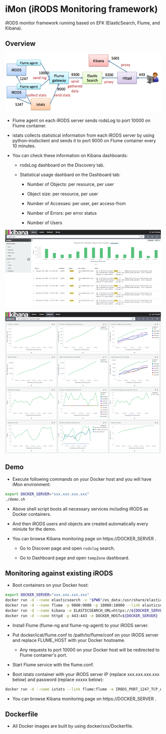 iMon (iRODS Monitoring framework)
====

iRODS monitor framework running based on EFK (ElasticSearch, Flume, and Kibana).

Overview
----

![iMon overview](https://github.com/wtakase/imon/raw/master/images/imon_overview.png "iMon Overview")

* Flume agent on each iRODS server sends rodsLog to port 10000 on Flume container.

* istats collects statistical information from each iRODS server by using python-irodsclient and sends it to port 9000 on Flume container every 10 minutes.

* You can check these information on Kibana dashboards:

    * rodsLog dashboard on the Discovery tab.

    * Statistical usage dashbard on the Dashboard tab:

        * Number of Objects: per resource, per user

        * Object size: per resource, per user

        * Number of Accesses: per user, per access-from

        * Number of Errors: per error status

        * Number of Users

![iMon rodslog](https://github.com/wtakase/imon/raw/master/images/imon_rodslog.png "iMon rodslog")

![iMon rodsstats](https://github.com/wtakase/imon/raw/master/images/imon_rodsstats.png "iMon rodsstats")

Demo
----

* Execute following commands on your Docker host and you will have iMon environment:

```bash
export DOCKER_SERVER="xxx.xxx.xxx.xxx"
./demo.sh
```

* Above shell script boots all necessary services including iRODS as Docker containers.

* And then iRODS users and objects are created automatically every miniute for the demo.

* You can browse Kibana monitoring page on https://DOCKER_SERVER .

    * Go to Discover page and open `rodslog` search.

    * Go to Dashboard page and open `tempZone` dashboard.

Monitoring against existing iRODS
----

* Boot containers on your Docker host:

```bash
export DOCKER_SERVER="xxx.xxx.xxx.xxx"
docker run -d --name elasticsearch -v "$PWD"/es_data:/usr/share/elasticsearch/data wtakase/elasticsearch-imon:1.7
docker run -d --name flume -p 9000:9000 -p 10000:10000 --link elasticsearch:elasticsearch wtakase/flume-imon:1.6
docker run -d --name kibana -e ELASTICSEARCH_URL=https://${DOCKER_SERVER}/es wtakase/kibana-imon:4.1
docker run -d --name httpd -p 443:443 -e DOCKER_HOST=${DOCKER_SERVER} --link elasticsearch:elasticsearch --link kibana:kibana wtakase/httpd-imon:2.4
```

* Install Flume (flume-ng and flume-ng-agent) to your iRODS server.

* Put docker/icat/flume.conf to /path/to/flume/conf on your iRODS server and replace FLUME_HOST with your Docker hostname.

    * Any requests to port 10000 on your Docker host will be redirected to Flume container's port.

* Start Flume service with the flume.conf.

* Boot istats container with your iRODS server IP (replace xxx.xxx.xxx.xxx below) and password (replace xxxxx below):

```bash
docker run -d --name istats --link flume:flume -e IRODS_PORT_1247_TCP_ADDR=xxx.xxx.xxx.xxx -e IRODS_PASSWORD=xxxxx wtakase/istats
```

* You can browse Kibana monitoring page on https://DOCKER_SERVER .

Dockerfile
----

* All Docker images are built by using docker/xxx/Dockerfile.
